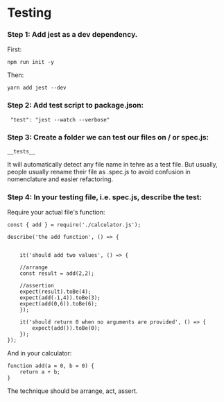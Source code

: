 # Testing

### Step 1: Add jest as a dev dependency.

First:
    
    npm run init -y

Then:

    yarn add jest --dev

### Step 2: Add test script to package.json:

     "test": "jest --watch --verbose"

### Step 3: Create a folder we can test our files on / or spec.js:

    __tests__

It will automatically detect any file name in tehre as a test file.
But usually, people usually rename their file as .spec.js to avoid confusion in nomenclature and easier refactoring.

### Step 4: In your testing file, i.e. spec.js, describe the test:

Require your actual file's function:

    const { add } = require('./calculator.js');

    describe('the add function', () => {
        
        
        it('should add two values', () => {
        
        //arrange
        const result = add(2,2);

        //assertion
        expect(result).toBe(4);
        expect(add(-1,4)).toBe(3);
        expect(add(0,6)).toBe(6);
        });

        it('should return 0 when no arguments are provided', () => {
            expect(add()).toBe(0);
        });
    });

And in your calculator:

    function add(a = 0, b = 0) {
        return a + b;
    }

The technique should be arrange, act, assert.

